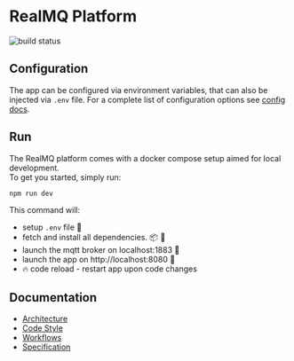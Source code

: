 # RealMQ Platform
![build status](https://drone.rmq.ovh/api/badges/RealMQ/realmq-platform/status.svg)

## Configuration

The app can be configured via environment variables, that can also be injected via `.env` file.
For a complete list of configuration options see [config docs](./src/config/README.md).

## Run
The RealMQ platform comes with a docker compose setup aimed for local development.<br/>
To get you started, simply run:

```bash
npm run dev
```
This command will:
- setup `.env` file :checkered_flag:
- fetch and install all dependencies. :package: :whale:
- launch the mqtt broker on localhost:1883 :robot:
- launch the app on http://localhost:8080 :whale:
- :fire: code reload - restart app upon code changes

## Documentation

* [Architecture](/docs/architecture)
* [Code Style](/docs/code-style)
* [Workflows](/docs/workflow)
* [Specification](/docs/spec)
